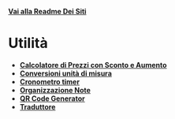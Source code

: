 **[Vai alla Readme Dei Siti](../Readme.md)**

# Utilità

- **[Calcolatore di Prezzi con Sconto e Aumento](Calcolatore_Sconto_Aumento)**
- **[Conversioni unità di misura](Convertitore_unità_di_Misura)**
- **[Cronometro timer](Cronometro_timer)**
- **[Organizzazione Note](Organizzazione_Note)**
- **[QR Code Generator](QR_Code_Generator)**
- **[Traduttore](Traduttore)**
